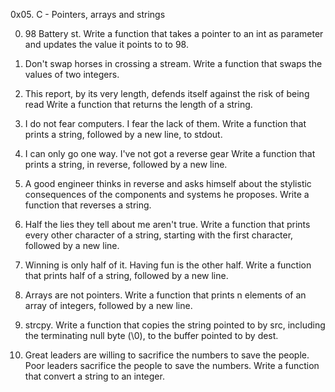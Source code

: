 0x05. C - Pointers, arrays and strings

0. 98 Battery st.
Write a function that takes a pointer to an int as parameter and updates the value it points to to 98.

1. Don't swap horses in crossing a stream.
Write a function that swaps the values of two integers.

2. This report, by its very length, defends itself against the risk of being read
Write a function that returns the length of a string.

3. I do not fear computers. I fear the lack of them.
Write a function that prints a string, followed by a new line, to stdout.

4. I can only go one way. I've not got a reverse gear
Write a function that prints a string, in reverse, followed by a new line.

5. A good engineer thinks in reverse and asks himself about the stylistic consequences of the components and systems he proposes.
Write a function that reverses a string.

6. Half the lies they tell about me aren't true.
Write a function that prints every other character of a string, starting with the first character, followed by a new line.

7. Winning is only half of it. Having fun is the other half.
Write a function that prints half of a string, followed by a new line.

8. Arrays are not pointers.
Write a function that prints n elements of an array of integers, followed by a new line.

9. strcpy.
Write a function that copies the string pointed to by src, including the terminating null byte (\0), to the buffer pointed to by dest.

10. Great leaders are willing to sacrifice the numbers to save the people. Poor leaders sacrifice the people to save the numbers.
Write a function that convert a string to an integer.
